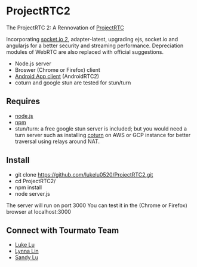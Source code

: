 # ProjectRTC2

The ProjectRTC 2: A Rennovation of [ProjectRTC](https://github.com/pchab/ProjectRTC.git)

Incorporating [socket.io 2](socket.io), adapter-latest, upgrading ejs, socket.io and angularjs for a better security and streaming performance. Depreciation modules of WebRTC are also replaced with official suggestions.

- Node.js server
- Broswer (Chrome or Firefox) client
- [Android App client](https://github.com/lukelu0520/AndroidRTC2) (AndroidRTC2)
- coturn and google stun are tested for stun/turn


## Requires 

- [node.js](http://nodejs.org/download/)
- [npm](https://docs.npmjs.com/downloading-and-installing-node-js-and-npm)
- stun/turn: a free google stun server is included; but you would need a turn server such as installing [coturn](https://github.com/coturn/coturn) on AWS or GCP instance for better traversal using relays around NAT. 


## Install

* git clone https://github.com/lukelu0520/ProjectRTC2.git
* cd ProjectRTC2/
* npm install
* node server.js

The server will run on port 3000
You can test it in the (Chrome or Firefox) browser at localhost:3000

## Connect with Tourmato Team

- [Luke Lu](https://www.linkedin.com/in/lukelu520)
- [Lynna Lin](https://www.linkedin.com/in/lynnajinglin/)
- [Sandy Lu](https://www.linkedin.com/in/sandylu1108)

